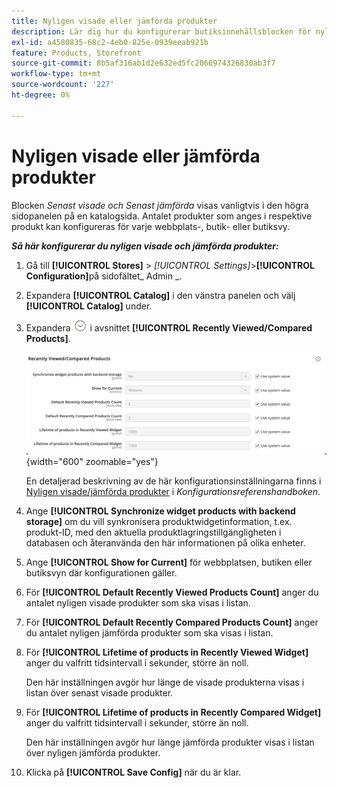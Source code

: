 ```yaml
---
title: Nyligen visade eller jämförda produkter
description: Lär dig hur du konfigurerar butiksinnehållsblocken för nyligen visade och jämförda produkter.
exl-id: a4580835-68c2-4eb0-825e-0939eeab921b
feature: Products, Storefront
source-git-commit: 8b5af316ab1d2e632ed5fc2066974326830ab3f7
workflow-type: tm+mt
source-wordcount: '227'
ht-degree: 0%

---
```


# Nyligen visade eller jämförda produkter

Blocken _Senast visade och Senast jämförda_ visas vanligtvis i den högra sidopanelen på en katalogsida. Antalet produkter som anges i respektive produkt kan konfigureras för varje webbplats-, butik- eller butiksvy.

**_Så här konfigurerar du nyligen visade och jämförda produkter:_**

1. Gå till **[!UICONTROL Stores]** > _[!UICONTROL Settings]_>**[!UICONTROL Configuration]**&#x200B;på sidofältet_ Admin _.

1. Expandera **[!UICONTROL Catalog]** i den vänstra panelen och välj **[!UICONTROL Catalog]** under.

1. Expandera ![Expansionsväljaren](../assets/icon-display-expand.png) i avsnittet **[!UICONTROL Recently Viewed/Compared Products]**.

   ![Katalogkonfiguration - nyligen visade/jämförda produkter](../configuration-reference/catalog/assets/catalog-recently-viewed-and-compared-products.png){width="600" zoomable="yes"}

   En detaljerad beskrivning av de här konfigurationsinställningarna finns i [Nyligen visade/jämförda produkter](../configuration-reference/catalog/catalog.md#recently-viewedcompared-products) i _Konfigurationsreferenshandboken_.

1. Ange **[!UICONTROL Synchronize widget products with backend storage]** om du vill synkronisera produktwidgetinformation, t.ex. produkt-ID, med den aktuella produktlagringstillgängligheten i databasen och återanvända den här informationen på olika enheter.

1. Ange **[!UICONTROL Show for Current]** för webbplatsen, butiken eller butiksvyn där konfigurationen gäller.

1. För **[!UICONTROL Default Recently Viewed Products Count]** anger du antalet nyligen visade produkter som ska visas i listan.

1. För **[!UICONTROL Default Recently Compared Products Count]** anger du antalet nyligen jämförda produkter som ska visas i listan.

1. För **[!UICONTROL Lifetime of products in Recently Viewed Widget]** anger du valfritt tidsintervall i sekunder, större än noll.

   Den här inställningen avgör hur länge de visade produkterna visas i listan över senast visade produkter.

1. För **[!UICONTROL Lifetime of products in Recently Compared Widget]** anger du valfritt tidsintervall i sekunder, större än noll.

   Den här inställningen avgör hur länge jämförda produkter visas i listan över nyligen jämförda produkter.

1. Klicka på **[!UICONTROL Save Config]** när du är klar.

